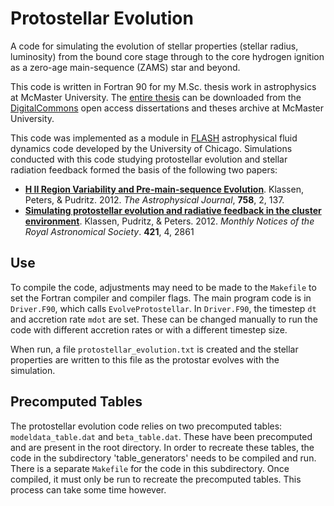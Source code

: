# Protostellar Evolution

A code for simulating the evolution of stellar properties (stellar radius, luminosity) from the bound core stage through to the core hydrogen ignition as a zero-age main-sequence (ZAMS) star and beyond.

This code is written in Fortran 90 for my M.Sc. thesis work in astrophysics at McMaster University. The [entire thesis](http://digitalcommons.mcmaster.ca/opendissertations/6290/) can be downloaded from the [DigitalCommons](http://digitalcommons.mcmaster.ca/opendissertations/6290/) open access dissertations and theses archive at McMaster University.

This code was implemented as a module in [FLASH](http://flash.uchicago.edu) astrophysical fluid dynamics code developed by the University of Chicago. Simulations conducted with this code studying protostellar evolution and stellar radiation feedback formed the basis of the following two papers:

- [**H II Region Variability and Pre-main-sequence Evolution**](http://adsabs.harvard.edu/abs/2012ApJ...758..137K). Klassen, Peters, & Pudritz. 2012. *The Astrophysical Journal*, **758**, 2, 137.
- [**Simulating protostellar evolution and radiative feedback in the cluster environment**](http://adsabs.harvard.edu/abs/2012MNRAS.421.2861K). Klassen, Pudritz, & Peters. 2012. *Monthly Notices of the Royal Astronomical Society*. **421**, 4, 2861

## Use

To compile the code, adjustments may need to be made to the `Makefile` to set the Fortran compiler and compiler flags. The main program code is in `Driver.F90`, which calls `EvolveProtostellar`. In `Driver.F90`, the timestep `dt` and accretion rate `mdot` are set. These can be changed manually to run the code with different accretion rates or with a different timestep size.

When run, a file `protostellar_evolution.txt` is created and the stellar properties are written to this file as the protostar evolves with the simulation.

## Precomputed Tables

The protostellar evolution code relies on two precomputed tables: `modeldata_table.dat` and `beta_table.dat`. These have been precomputed and are present in the root directory. In order to recreate these tables, the code in the subdirectory 'table\_generators' needs to be compiled and run. There is a separate `Makefile` for the code in this subdirectory. Once compiled, it must only be run to recreate the precomputed tables. This process can take some time however.

